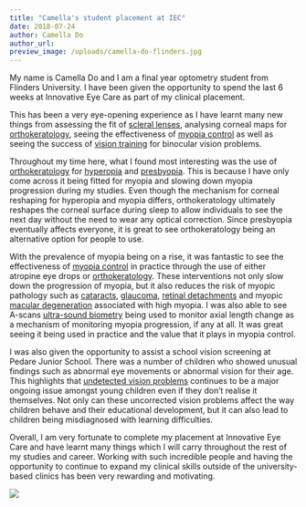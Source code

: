 ```yaml
---
title: "Camella's student placement at IEC"
date: 2018-07-24
author: Camella Do
author_url: 
preview_image: /uploads/camella-do-flinders.jpg
---
```


My name is Camella Do and I am a final year optometry student from Flinders University. I have been given the opportunity to spend the last 6 weeks at Innovative Eye Care as part of my clinical placement. 

This has been a very eye-opening experience as I have learnt many new things from assessing the fit of [scleral lenses](/what-we-do/scleral-contact-lenses), analysing corneal maps for [orthokeratology](/what-we-do/orthokeratology-corneal-reshaping), seeing the effectiveness of [myopia control](/what-we-do/myopia-control) as well as seeing the success of [vision training](/what-we-do/vision-training) for binocular vision problems. 

Throughout my time here, what I found most interesting was the use of [orthokeratology](/what-we-do/orthokeratology-corneal-reshaping) for [hyperopia](/what-we-do/hyperopia) and [presbyopia](/what-we-do/presbyopia). This is because I have only come across it being fitted for myopia and slowing down myopia progression during my studies. Even though the mechanism for corneal reshaping for hyperopia and myopia differs, orthokeratology ultimately reshapes the corneal surface during sleep to allow individuals to see the next day without the need to wear any optical correction. Since presbyopia eventually affects everyone, it is great to see orthokeratology being an alternative option for people to use.

With the prevalence of myopia being on a rise, it was fantastic to see the effectiveness of [myopia control](/what-we-do/myopia-control) in practice through the use of either atropine eye drops or [orthokeratology](/what-we-do/orthokeratology-corneal-reshaping). These interventions not only slow down the progression of myopia, but it also reduces the risk of myopic pathology such as [cataracts](/what-we-do/cataract), [glaucoma](/what-we-do/glaucoma), [retinal detachments](/what-we-do/flashes-floaters-retinal-tear-detachment) and myopic [macular degeneration](/what-we-do/macular-degeneration) associated with high myopia. I was also able to see A-scans [ultra-sound biometry](/what-we-do/optical-biometry) being used to monitor axial length change as a mechanism of monitoring myopia progression, if any at all. It was great seeing it being used in practice and the value that it plays in myopia control.

I was also given the opportunity to assist a school vision screening at Pedare Junior School. There was a number of children who showed unusual findings such as abnormal eye movements or abnormal vision for their age. This highlights that [undetected vision problems](/what-we-do/childrens-vision) continues to be a major ongoing issue amongst young children even if they don’t realise it themselves. Not only can these uncorrected vision problems affect the way children behave and their educational development, but it can also lead to children being misdiagnosed with learning difficulties. 

Overall, I am very fortunate to complete my placement at Innovative Eye Care and have learnt many things which I will carry throughout the rest of my studies and career. Working with such incredible people and having the opportunity to continue to expand my clinical skills outside of the university-based clinics has been very rewarding and motivating. 

![](resized_20180601_173147_6618.jpg)
